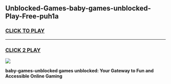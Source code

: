 
## Unblocked-Games-baby-games-unblocked-Play-Free-puh1a
<h3>
<a href="https://premium76.site?title=baby-games-unblocked&ref=10A">CLICK TO PLAY</a></h3>
<hr>

<h3>
<a href="https://premium76.site?title=baby-games-unblocked&ref=10A">CLICK 2 PLAY</a>
  
</h3>

<a href="https://premium76.site?title=baby-games-unblocked&ref=10A"><img src="https://clearcache.store/games.png"></a>


**baby-games-unblocked games unblocked: Your Gateway to Fun and Accessible Online Gaming**
